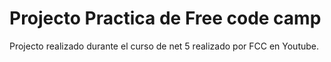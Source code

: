 # Projecto Practica de Free code camp

Projecto realizado durante el curso de net 5 realizado por FCC en Youtube.
